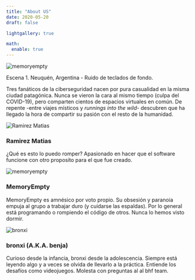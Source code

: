 ```yaml
---
title: "About US"
date: 2020-05-20
draft: false

lightgallery: true

math:
  enable: true
---
```




![memoryempty](/images/portada/portada.jpg "Hacking")

Escena 1. Neuquén, Argentina - Ruido de teclados de fondo.

 Tres fanáticos de la ciberseguridad nacen por pura casualidad en la misma ciudad patagónica. Nunca se vieron la cara al mismo tiempo (culpa del COVID-19), pero comparten cientos de espacios virtuales en común. De repente -entre viajes místicos y *runnings into the wild*- descubren que ha llegado la hora de compartir su pasión con el resto de la humanidad.


![Ramirez Matias](https://s.gravatar.com/avatar/c13d66cae26b607518adc57fa38c7c0b?s=350 "Ramirez Matias")

### Ramirez Matias

¿Qué es esto lo puedo romper? 
Apasionado en hacer que el software funcione con otro proposito para el que fue creado.


![memoryempty](/images/avatars/memoryempty.png "MemoryEmpty")
### MemoryEmpty

MemoryEmpty es amnésico por voto propio. Su obsesión y paranoia empuja al grupo a trabajar duro (y cuidarse las espaldas). Por lo general está programando o rompiendo el código de otros. Nunca lo hemos visto dormir.

![bronxi](https://encrypted-tbn0.gstatic.com/images?q=tbn%3AANd9GcQbnBdgbk82Kgxu56NNT8xXp4cx88j7DxDmKg&usqp=CAU "bronxi")
### bronxi (A.K.A. benja)
Curioso desde la infancia, bronxi desde la adolescencia. Siempre está leyendo algo y a veces se olvida de llevarlo a la práctica. Entiende los desafíos como videojuegos. Molesta con preguntas al al bhf team.

